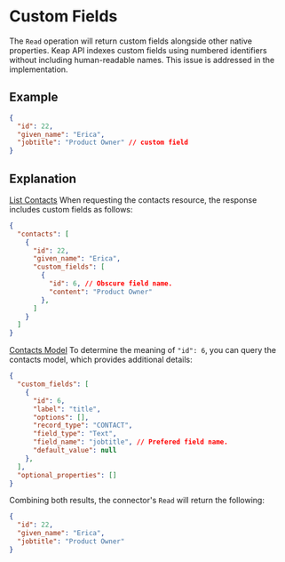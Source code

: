# Custom Fields

The `Read` operation will return custom fields alongside other native properties.
Keap API indexes custom fields using numbered identifiers without including human-readable names.
This issue is addressed in the implementation.


## Example
```json
{
  "id": 22,
  "given_name": "Erica",
  "jobtitle": "Product Owner" // custom field
} 
```


## Explanation
[List Contacts](https://developer.keap.com/docs/rest/#tag/Contact/operation/listContactsUsingGET)
When requesting the contacts resource, the response includes custom fields as follows:
```json
{
  "contacts": [
    {
      "id": 22,
      "given_name": "Erica",
      "custom_fields": [
        {
          "id": 6, // Obscure field name.
          "content": "Product Owner"
        },
      ]
    }
  ]
}
```
[Contacts Model](https://developer.keap.com/docs/rest/#tag/Contact/operation/retrieveContactModelUsingGET)
To determine the meaning of `"id": 6`, you can query the contacts model, which provides additional details:
```json
{
  "custom_fields": [
    {
      "id": 6,
      "label": "title",
      "options": [],
      "record_type": "CONTACT",
      "field_type": "Text",
      "field_name": "jobtitle", // Prefered field name.
      "default_value": null
    },
  ],
  "optional_properties": []
}
```
Combining both results, the connector's `Read` will return the following:
```json
{
  "id": 22,
  "given_name": "Erica",
  "jobtitle": "Product Owner"
} 
```
